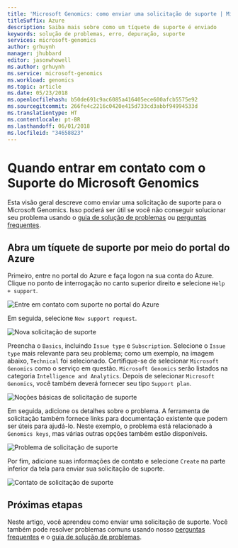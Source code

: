 ```yaml
---
title: 'Microsoft Genomics: como enviar uma solicitação de suporte | Microsoft Docs'
titleSuffix: Azure
description: Saiba mais sobre como um tíquete de suporte é enviado
keywords: solução de problemas, erro, depuração, suporte
services: microsoft-genomics
author: grhuynh
manager: jhubbard
editor: jasonwhowell
ms.author: grhuynh
ms.service: microsoft-genomics
ms.workload: genomics
ms.topic: article
ms.date: 05/23/2018
ms.openlocfilehash: b50de691c9ac6085a416405ece600afcb5575e92
ms.sourcegitcommit: 266fe4c2216c0420e415d733cd3abbf94994533d
ms.translationtype: HT
ms.contentlocale: pt-BR
ms.lasthandoff: 06/01/2018
ms.locfileid: "34658823"
---
```

# <a name="how-to-contact-microsoft-genomics-for-support"></a>Quando entrar em contato com o Suporte do Microsoft Genomics
Esta visão geral descreve como enviar uma solicitação de suporte para o Microsoft Genomics. Isso poderá ser útil se você não conseguir solucionar seu problema usando o [guia de solução de problemas](troubleshooting-guide-genomics.md) ou [perguntas frequentes](frequently-asked-questions-genomics.md). 


## <a name="file-a-support-ticket-through-the-azure-portal"></a>Abra um tíquete de suporte por meio do portal do Azure
Primeiro, entre no portal do Azure e faça logon na sua conta do Azure. Clique no ponto de interrogação no canto superior direito e selecione `Help + support`.

![Entre em contato com suporte no portal do Azure](./media/file-support-ticket/genomics-contact-support.png "Entre em contato com suporte no portal do Azure") 



Em seguida, selecione `New support request`. 

![Nova solicitação de suporte](./media/file-support-ticket/new-support-request.png "Nova solicitação de suporte") 

Preencha o `Basics`, incluindo `Issue type` e `Subscription`. Selecione o `Issue type` mais relevante para seu problema; como um exemplo, na imagem abaixo, `Technical` foi selecionado. Certifique-se de selecionar `Microsoft Genomics` como o serviço em questão.  `Microsoft Genomics` serão listados na categoria `Intelligence and Analytics`.   Depois de selecionar `Microsoft Genomics`, você também deverá fornecer seu tipo `Support plan`.

![Noções básicas de solicitação de suporte](./media/file-support-ticket/support-request-basics.png "Noções básicas de solicitação de suporte")


Em seguida, adicione os detalhes sobre o problema. A ferramenta de solicitação também fornece links para documentação existente que podem ser úteis para ajudá-lo. Neste exemplo, o problema está relacionado à `Genomics keys`, mas várias outras opções também estão disponíveis.

![Problema de solicitação de suporte](./media/file-support-ticket/support-request-problem.png "Problema de solicitação de suporte")

Por fim, adicione suas informações de contato e selecione `Create` na parte inferior da tela para enviar sua solicitação de suporte.

![Contato de solicitação de suporte](./media/file-support-ticket/support-request-contact.png "Contato de solicitação de suporte")

## <a name="next-steps"></a>Próximas etapas
Neste artigo, você aprendeu como enviar uma solicitação de suporte. Você também pode resolver problemas comuns usando nosso [perguntas frequentes](frequently-asked-questions-genomics.md) e o [guia de solução de problemas](troubleshooting-guide-genomics.md). 